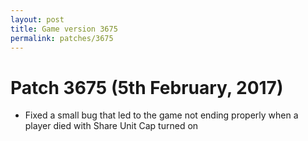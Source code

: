 ```yaml
---
layout: post
title: Game version 3675
permalink: patches/3675
---
```


# Patch 3675 (5th February, 2017)

- Fixed a small bug that led to the game not ending properly when a player died with Share Unit Cap turned on
